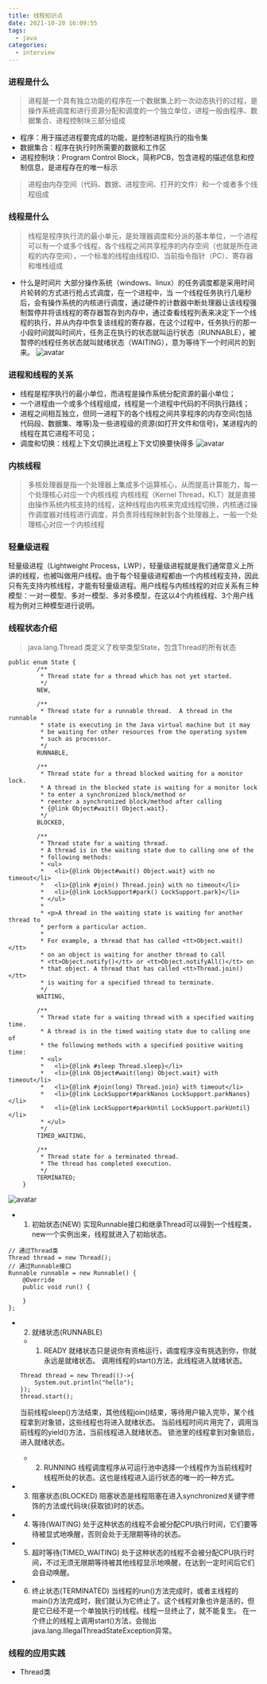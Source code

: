 ```yaml
---
title: 线程知识点
date: 2021-10-20 16:09:55
tags:
  - java
categories:
  - interview
---
```

### 进程是什么
> 进程是一个具有独立功能的程序在一个数据集上的一次动态执行的过程，是操作系统调度和进行资源分配和调度的一个独立单位，进程一般由程序、数据集合、进程控制块三部分组成
+ 程序：用于描述进程要完成的功能，是控制进程执行的指令集
+ 数据集合：程序在执行时所需要的数据和工作区
+ 进程控制块：Program Control Block，简称PCB，包含进程的描述信息和控制信息，是进程存在的唯一标示
> 进程由内存空间（代码、数据、进程空间、打开的文件）和一个或者多个线程组成
### 线程是什么
> 线程是程序执行流的最小单元，是处理器调度和分派的基本单位，一个进程可以有一个或多个线程，各个线程之间共享程序的内存空间（也就是所在进程的内存空间），一个标准的线程由线程ID、当前指令指针（PC）、寄存器和堆栈组成
+ 什么是时间片
  大部分操作系统（windows、linux）的任务调度都是采用时间片轮转的方式进行抢占式调度，在一个进程中，当 一个线程任务执行几毫秒后，会有操作系统的内核进行调度，通过硬件的计数器中断处理器让该线程强制暂停并将该线程的寄存器暂存到内存中，通过查看线程列表来决定下一个线程的执行，并从内存中恢复该线程的寄存器，在这个过程中，任务执行的那一小段时间就叫时间片，任务正在执行的状态就叫运行状态（RUNNABLE），被暂停的线程任务状态就叫就绪状态（WAITING），意为等待下一个时间片的到来。
![avatar](/images/java_thread_basic/1.png)
### 进程和线程的关系
+ 线程是程序执行的最小单位，而进程是操作系统分配资源的最小单位；
+ 一个进程由一个或多个线程组成，线程是一个进程中代码的不同执行路线；
+ 进程之间相互独立，但同一进程下的各个线程之间共享程序的内存空间(包括代码段、数据集、堆等)及一些进程级的资源(如打开文件和信号)，某进程内的线程在其它进程不可见；
+ 调度和切换：线程上下文切换比进程上下文切换要快得多
![avatar](/images/java_thread_basic/2.png)
### 内核线程
> 多核处理器是指一个处理器上集成多个运算核心，从而提高计算能力，每一个处理核心对应一个内核线程
内核线程（Kernel Thread，KLT）就是直接由操作系统内核支持的线程，这种线程由内核来完成线程切换，内核通过操作调度器对线程进行调度，并负责将线程映射到各个处理器上，一般一个处理核心对应一个内核线程
### 轻量级进程
轻量级进程（Lightweight Process，LWP），轻量级进程就是我们通常意义上所讲的线程，也被叫做用户线程。由于每个轻量级进程都由一个内核线程支持，因此只有先支持内核线程，才能有轻量级进程。用户线程与内核线程的对应关系有三种模型：一对一模型、多对一模型、多对多模型，在这以4个内核线程、3个用户线程为例对三种模型进行说明。

### 线程状态介绍
> java.lang.Thread 类定义了枚举类型State，包含Thread的所有状态
```
public enum State {
        /**
         * Thread state for a thread which has not yet started.
         */
        NEW,

        /**
         * Thread state for a runnable thread.  A thread in the runnable
         * state is executing in the Java virtual machine but it may
         * be waiting for other resources from the operating system
         * such as processor.
         */
        RUNNABLE,

        /**
         * Thread state for a thread blocked waiting for a monitor lock.
         * A thread in the blocked state is waiting for a monitor lock
         * to enter a synchronized block/method or
         * reenter a synchronized block/method after calling
         * {@link Object#wait() Object.wait}.
         */
        BLOCKED,

        /**
         * Thread state for a waiting thread.
         * A thread is in the waiting state due to calling one of the
         * following methods:
         * <ul>
         *   <li>{@link Object#wait() Object.wait} with no timeout</li>
         *   <li>{@link #join() Thread.join} with no timeout</li>
         *   <li>{@link LockSupport#park() LockSupport.park}</li>
         * </ul>
         *
         * <p>A thread in the waiting state is waiting for another thread to
         * perform a particular action.
         *
         * For example, a thread that has called <tt>Object.wait()</tt>
         * on an object is waiting for another thread to call
         * <tt>Object.notify()</tt> or <tt>Object.notifyAll()</tt> on
         * that object. A thread that has called <tt>Thread.join()</tt>
         * is waiting for a specified thread to terminate.
         */
        WAITING,

        /**
         * Thread state for a waiting thread with a specified waiting time.
         * A thread is in the timed waiting state due to calling one of
         * the following methods with a specified positive waiting time:
         * <ul>
         *   <li>{@link #sleep Thread.sleep}</li>
         *   <li>{@link Object#wait(long) Object.wait} with timeout</li>
         *   <li>{@link #join(long) Thread.join} with timeout</li>
         *   <li>{@link LockSupport#parkNanos LockSupport.parkNanos}</li>
         *   <li>{@link LockSupport#parkUntil LockSupport.parkUntil}</li>
         * </ul>
         */
        TIMED_WAITING,

        /**
         * Thread state for a terminated thread.
         * The thread has completed execution.
         */
        TERMINATED;
    }
```
![avatar](/images/java_thread_basic/2.png)
+ 1. 初始状态(NEW)
实现Runnable接口和继承Thread可以得到一个线程类，new一个实例出来，线程就进入了初始状态。
```
// 通过Thread类
Thread thread = new Thread();
// 通过Runnable接口
Runnable runnable = new Runnable() {
    @Override
    public void run() {
        
    }
};
```
+ 2. 就绪状态(RUNNABLE)
  + 1. READY
  就绪状态只是说你有资格运行，调度程序没有挑选到你，你就永远是就绪状态。
  调用线程的start()方法，此线程进入就绪状态。
  ```
  Thread thread = new Thread(()->{
      System.out.println("hello");
  });
  thread.start();
  ```
  当前线程sleep()方法结束，其他线程join()结束，等待用户输入完毕，某个线程拿到对象锁，这些线程也将进入就绪状态。
  当前线程时间片用完了，调用当前线程的yield()方法，当前线程进入就绪状态。
  锁池里的线程拿到对象锁后，进入就绪状态。
  + 2. RUNNING
  线程调度程序从可运行池中选择一个线程作为当前线程时线程所处的状态。这也是线程进入运行状态的唯一的一种方式。

+ 3. 阻塞状态(BLOCKED)
阻塞状态是线程阻塞在进入synchronized关键字修饰的方法或代码块(获取锁)时的状态。

+ 4. 等待(WAITING)
处于这种状态的线程不会被分配CPU执行时间，它们要等待被显式地唤醒，否则会处于无限期等待的状态。

+ 5. 超时等待(TIMED_WAITING)
处于这种状态的线程不会被分配CPU执行时间，不过无须无限期等待被其他线程显示地唤醒，在达到一定时间后它们会自动唤醒。

+ 6. 终止状态(TERMINATED)
当线程的run()方法完成时，或者主线程的main()方法完成时，我们就认为它终止了。这个线程对象也许是活的，但是它已经不是一个单独执行的线程。线程一旦终止了，就不能复生。
在一个终止的线程上调用start()方法，会抛出java.lang.IllegalThreadStateException异常。

### 线程的应用实践
+ Thread类
```

```